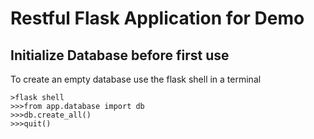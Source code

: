 # Restful Flask Application for Demo

## Initialize Database before first use
To create an empty database use the flask shell in a terminal
```
>flask shell
>>>from app.database import db
>>>db.create_all()
>>>quit()
```